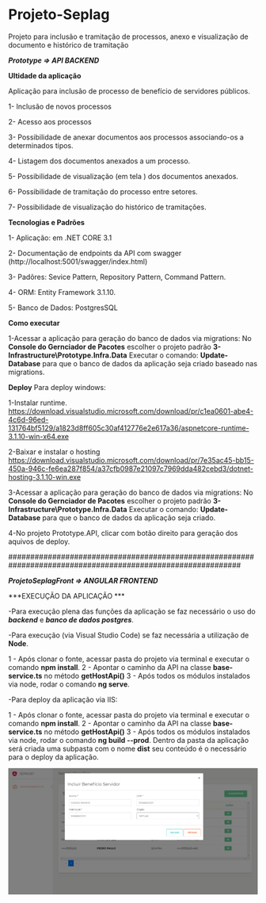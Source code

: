 # Projeto-Seplag
Projeto para inclusão e tramitação de processos, anexo  e visualização de documento e histórico de tramitação


***Prototype => API BACKEND***

**Ultidade da aplicação**

Aplicação para inclusão de processo de benefício de servidores públicos.  

1- Inclusão de novos processos 

2- Acesso aos processos

3- Possibilidade de anexar documentos aos processos associando-os a determinados tipos.

4- Listagem dos documentos anexados a um processo.

5- Possibilidade de visualização (em tela ) dos documentos anexados.

6- Possibilidade de tramitação do processo entre setores.

7- Possibilidade de visualização do histórico de tramitações.  


**Tecnologias e  Padrões**

  1- Aplicação: em .NET CORE 3.1 
  
  2- Documentação de endpoints da API com swagger (http://localhost:5001/swagger/index.html)
  
  3- Padõres: Sevice Pattern, Repository Pattern, Command Pattern.
  
  4- ORM: Entity Framework 3.1.10. 
  
  5- Banco de Dados: PostgresSQL 


**Como executar**

1-Acessar a aplicação para geração do banco de dados via migrations:
  No **Console do Gernciador de Pacotes** escolher o projeto padrão **3-Infrastructure\Prototype.Infra.Data**
  Executar o comando: **Update-Database** para que o banco de dados da aplicação seja criado baseado nas migrations. 
  
**Deploy**
Para deploy windows: 

1-Instalar runtime. 
  https://download.visualstudio.microsoft.com/download/pr/c1ea0601-abe4-4c6d-96ed-131764bf5129/a1823d8ff605c30af412776e2e617a36/aspnetcore-runtime-3.1.10-win-x64.exe

2-Baixar e instalar o hosting
  https://download.visualstudio.microsoft.com/download/pr/7e35ac45-bb15-450a-946c-fe6ea287f854/a37cfb0987e21097c7969dda482cebd3/dotnet-hosting-3.1.10-win.exe

3-Acessar a aplicação para geração do banco de dados via migrations:
  No **Console do Gernciador de Pacotes** escolher o projeto padrão **3-Infrastructure\Prototype.Infra.Data**
  Executar o comando: **Update-Database** para que o banco de dados da aplicação seja criado.
  
4-No projeto Prototype.API, clicar com botão direito para geração dos aquivos de deploy.



#############################################################################################################

***ProjetoSeplagFront => ANGULAR FRONTEND***

***EXECUÇÃO DA APLICAÇÃO ***

-Para execução plena das funções da aplicação se faz necessário o uso do ***backend*** e ***banco de dados postgres***.

-Para execução (via Visual Studio Code) se faz necessária a utilização de **Node**.

  1 - Após clonar o fonte, acessar pasta do projeto via terminal e executar o comando **npm install**.
  2 - Apontar o caminho da API na classe **base-service.ts** no método **getHostApi()**
  3 - Após todos os módulos instalados via node, rodar o comando **ng serve**.

-Para deploy da aplicação via IIS:

  1 - Após clonar o fonte, acessar pasta do projeto via terminal e executar o comando **npm install**.
  2 - Apontar o caminho da API na classe **base-service.ts** no método **getHostApi()**
  3 - Após todos os módulos instalados via node, rodar o comando **ng build --prod**. Dentro da pasta da aplicação será criada 
      uma subpasta com o nome **dist** seu conteúdo é o necessário para o deploy da aplicação.

![Screenshot-1](https://github.com/hedu59/Projeto-Seplag/blob/master/1-Tela%20da%20cadastro.png)
